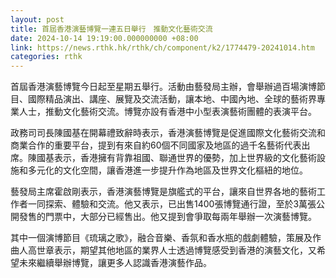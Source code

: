 ```yaml
---
layout: post
title: 首屆香港演藝博覽一連五日舉行　推動文化藝術交流
date: 2024-10-14 19:19:00.000000000 +08:00
link: https://news.rthk.hk/rthk/ch/component/k2/1774479-20241014.htm
categories: rthk
---
```


首屆香港演藝博覽今日起至星期五舉行。活動由藝發局主辦，會舉辦過百場演博節目、國際精品演出、講座、展覽及交流活動，讓本地、中國內地、全球的藝術界專業人士，推動文化藝術交流。博覽亦設有香港中小型表演藝術團體的表演平台。

政務司司長陳國基在開幕禮致辭時表示，香港演藝博覽是促進國際文化藝術交流和商業合作的重要平台，提到有來自約60個不同國家及地區的過千名藝術代表出席。陳國基表示，香港擁有背靠祖國、聯通世界的優勢，加上世界級的文化藝術設施和多元化的文化空間，讓香港進一步提升作為地區及世界文化樞紐的地位。

藝發局主席霍啟剛表示，香港演藝博覽是旗艦式的平台，讓來自世界各地的藝術工作者一同探索、體驗和交流。他又表示，已出售1400張博覽通行證，至於3萬張公開發售的門票中，大部分已經售出。他又提到會爭取每兩年舉辦一次演藝博覽。

其中一個演博節目《琉璃之歌》，融合音樂、香氛和香水瓶的戲劇體驗，策展及作曲人高世章表示，期望其他地區的業界人士透過博覽感受到香港的演藝文化，又希望未來繼續舉辦博覽，讓更多人認識香港演藝作品。
